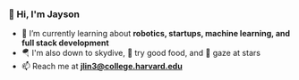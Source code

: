 ### 👋 Hi, I'm Jayson  

- 🌱 I’m currently learning about **robotics, startups, machine learning, and full stack development**
- 🪂 I'm also down to skydive, 🍜 try good food, and 🔭 gaze at stars
- 📫 Reach me at **jlin3@college.harvard.edu**

<!--
**Astro9811/Astro9811** is a ✨ _special_ ✨ repository because its `README.md` (this file) appears on your GitHub profile.

Here are some ideas to get you started:

- 🔭 I’m currently working on ...
- 🌱 I’m currently learning ...
- 👯 I’m looking to collaborate on ...
- 🤔 I’m looking for help with ...
- 💬 Ask me about ...
- 📫 How to reach me: ...
- 😄 Pronouns: ...
- ⚡ Fun fact: ...
-->
